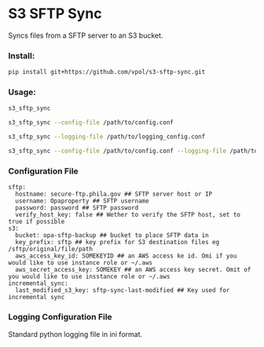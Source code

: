 # S3 SFTP Sync

Syncs files from a SFTP server to an S3 bucket.

### Install:

```sh
pip install git+https://github.com/vpol/s3-sftp-sync.git
```

### Usage:

```sh
s3_sftp_sync
```

```sh
s3_sftp_sync --config-file /path/to/config.conf
```

```sh
s3_sftp_sync --logging-file /path/to/logging_config.conf
```

```sh
s3_sftp_sync --config-file /path/to/config.conf --logging-file /path/to/logging_config.conf
```

### Configuration File

```
sftp:
  hostname: secure-ftp.phila.gov ## SFTP server host or IP
  username: Opaproperty ## SFTP username
  password: password ## SFTP password
  verify_host_key: false ## Wether to verify the SFTP host, set to true if possible
s3:
  bucket: opa-sftp-backup ## bucket to place SFTP data in
  key_prefix: sftp ## key prefix for S3 destination files eg /sftp/original/file/path
  aws_access_key_id: SOMEKEYID ## an AWS access ke id. Omi if you would like to use instance role or ~/.aws
  aws_secret_access_key: SOMEKEY ## an AWS access key secret. Omit of you would like to use insstance role or ~/.aws
incremental_sync:
  last_modified_s3_key: sftp-sync-last-modified ## Key used for incremental sync
```

### Logging Configuration File

Standard python logging file in ini format.
